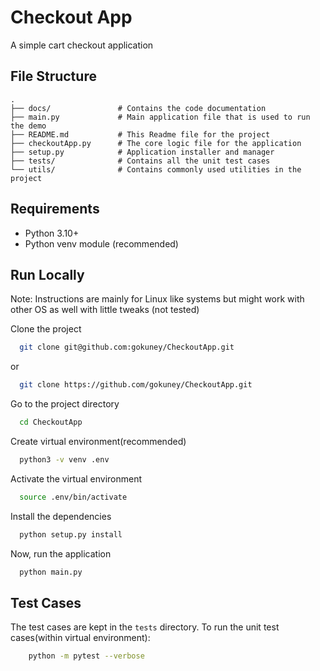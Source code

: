 # Checkout App

A simple cart checkout application

## File Structure

    .
    ├── docs/               # Contains the code documentation
    ├── main.py             # Main application file that is used to run the demo
    ├── README.md           # This Readme file for the project
    ├── checkoutApp.py      # The core logic file for the application
    ├── setup.py            # Application installer and manager
    ├── tests/              # Contains all the unit test cases
    └── utils/              # Contains commonly used utilities in the project

## Requirements

- Python 3.10+
- Python venv module (recommended)

## Run Locally

Note: Instructions are mainly for Linux like systems but might work with other OS as well with little tweaks (not tested)

Clone the project

```bash
  git clone git@github.com:gokuney/CheckoutApp.git
```

or

```bash
  git clone https://github.com/gokuney/CheckoutApp.git
```

Go to the project directory

```bash
  cd CheckoutApp
```

Create virtual environment(recommended)

```bash
  python3 -v venv .env
```

Activate the virtual environment

```bash
  source .env/bin/activate
```

Install the dependencies

```bash
  python setup.py install
```

Now, run the application

```bash
  python main.py
```

## Test Cases

The test cases are kept in the `tests` directory. To run the unit test cases(within virtual environment):

```bash
    python -m pytest --verbose
```
